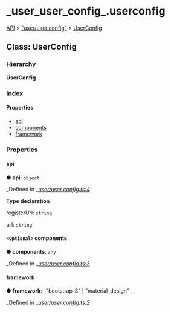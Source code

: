 # \_user\_user\_config\_.userconfig

[API](../../api-1.md) &gt; ["user/user.config"](../modules/_user_user_config_.md) &gt; [UserConfig](_user_user_config_.userconfig.md)

## Class: UserConfig

### Hierarchy

**UserConfig**

### Index

#### Properties

* [api](_user_user_config_.userconfig.md#api)
* [components](_user_user_config_.userconfig.md#components)
* [framework](_user_user_config_.userconfig.md#framework)

### Properties

#### api

**● api**: `object`

_Defined in _[_user/user.config.ts:4_](https://github.com/authumn/authumn-angular/blob/93ce399/projects/authumn-angular/src/user/user.config.ts#L4)

**Type declaration**

registerUrl: `string`

url: `string`

#### `<Optional>` components

**● components**: `any`

_Defined in _[_user/user.config.ts:3_](https://github.com/authumn/authumn-angular/blob/93ce399/projects/authumn-angular/src/user/user.config.ts#L3)

#### framework

**● framework**: _"bootstrap-3" \| "material-design" _

_Defined in _[_user/user.config.ts:2_](https://github.com/authumn/authumn-angular/blob/93ce399/projects/authumn-angular/src/user/user.config.ts#L2)

